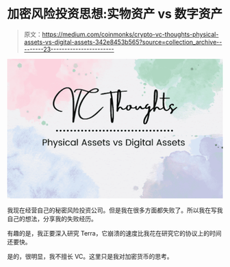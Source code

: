 # 加密风险投资思想:实物资产 vs 数字资产

> 原文：<https://medium.com/coinmonks/crypto-vc-thoughts-physical-assets-vs-digital-assets-342e8453b565?source=collection_archive---------23----------------------->

![](img/15c883d5328f74ce901956ac8ccda5c9.png)

我现在经营自己的秘密风险投资公司。但是我在很多方面都失败了。所以我在写我自己的想法，分享我的失败经历。

有趣的是，我正要深入研究 Terra，它崩溃的速度比我花在研究它的协议上的时间还要快。

是的，很明显，我不擅长 VC。这里只是我对加密货币的思考。